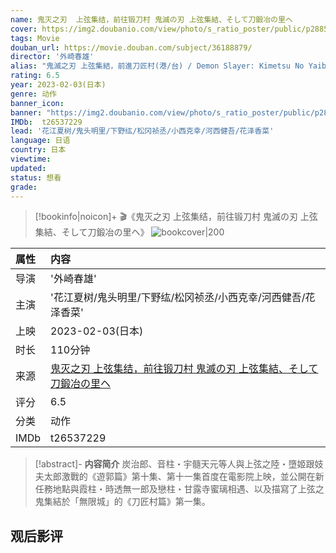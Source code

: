 ```yaml
---
name: 鬼灭之刃  上弦集结，前往锻刀村 鬼滅の刃 上弦集結、そして刀鍛冶の里ヘ
cover: https://img2.doubanio.com/view/photo/s_ratio_poster/public/p2885250473.jpg
tags: Movie
douban_url: https://movie.douban.com/subject/36188879/
director: '外崎春雄'
alias: "鬼滅之刃 上弦集結，前進刀匠村(港/台) / Demon Slayer: Kimetsu No Yaiba - To the Swordsmith Village"
rating: 6.5
year: 2023-02-03(日本)
genre: 动作
banner_icon: 
banner: "https://img2.doubanio.com/view/photo/s_ratio_poster/public/p2885250473.jpg"
IMDb:  t26537229
lead: '花江夏树/鬼头明里/下野纮/松冈祯丞/小西克幸/河西健吾/花泽香菜' 
language: 日语 
country: 日本 
viewtime:
updated: 
status: 想看
grade: 
---
```

> [!bookinfo|noicon]+ 🎬《鬼灭之刃  上弦集结，前往锻刀村 鬼滅の刃 上弦集結、そして刀鍛冶の里ヘ》
> ![bookcover|200](https://img2.doubanio.com/view/photo/s_ratio_poster/public/p2885250473.jpg)
>
| 属性 | 内容                                       |
|:---- |:------------------------------------------ |
| 导演 | '外崎春雄'                         |
| 主演 | '花江夏树/鬼头明里/下野纮/松冈祯丞/小西克幸/河西健吾/花泽香菜'                             |
| 上映 | 2023-02-03(日本)                             |
| 时长 | 110分钟                   |
| 来源 | [鬼灭之刃  上弦集结，前往锻刀村 鬼滅の刃 上弦集結、そして刀鍛冶の里ヘ](https://movie.douban.com/subject/36188879/) |
| 评分 | 6.5                           |
| 分类 | 动作                            |
| IMDb | t26537229                             | 

> [!abstract]- **内容简介**
>  炭治郎、音柱・宇髓天元等人與上弦之陸・墮姬跟妓夫太郎激戰的《遊郭篇》第十集、第十一集首度在電影院上映，並公開在新任務地點與霞柱・時透無一郎及戀柱・甘露寺蜜璃相遇、以及描寫了上弦之鬼集結於「無限城」的《刀匠村篇》第一集。
>  
## 观后影评
